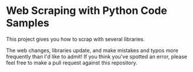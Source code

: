 # Web Scraping with Python Code Samples

This project gives you how to scrap with several libraries.

The web changes, libraries update, and make mistakes and typos more frequently than I'd like to admit! If you think you've spotted an error, please feel free to make a pull request against this repository.

